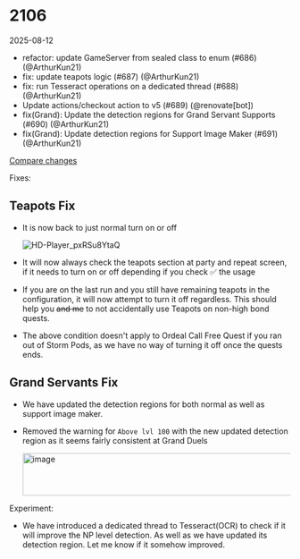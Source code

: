 # 2106

2025-08-12

- refactor: update GameServer from sealed class to enum (#686) (@ArthurKun21)
- fix: update teapots logic (#687) (@ArthurKun21)
- fix: run Tesseract operations on a dedicated thread (#688) (@ArthurKun21)
- Update actions/checkout action to v5 (#689) (@renovate[bot])
- fix(Grand): Update the detection regions for Grand Servant Supports (#690) (@ArthurKun21)
- fix(Grand): Update detection regions for Support Image Maker (#691) (@ArthurKun21)

[Compare changes](https://github.com/ArthurKun21/fga-preview/compare/58c5ed15...69af606a)

Fixes:

## Teapots Fix

- It is now back to just normal turn on or off

  ![HD-Player_pxRSu8YtaQ](https://github.com/user-attachments/assets/53f43d48-668a-452b-af87-8786e59e0330)
  
- It will now always check the teapots section at party and repeat screen, if it needs to turn on or off depending if you check ✅ the usage
- If you are on the last run and you still have remaining teapots in the configuration, it will now attempt to turn it off regardless.
  This should help you ~~and me~~ to not accidentally use Teapots on non-high bond quests.
- The above condition doesn't apply to Ordeal Call Free Quest if you ran out of Storm Pods, as we have no way of turning it off once the quests ends.

## Grand Servants Fix

- We have updated the detection regions for both normal as well as support image maker.
- Removed the warning for `Above lvl 100` with the new updated detection region as it seems fairly consistent at Grand Duels
  
  <img width="549" height="76" alt="image" src="https://github.com/user-attachments/assets/b42dfa86-d03a-47ac-b452-16ba2ce63170" />


Experiment:

- We have introduced a dedicated thread to Tesseract(OCR) to check if it will improve the NP level detection. As well as we have updated its detection region.
  Let me know if it somehow improved.
  
